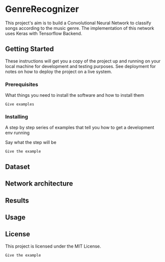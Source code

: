 # GenreRecognizer

This project's aim is to build a Convolutional Neural Network to classify songs according to the music genre. The implementation of this network uses Keras with Tensorflow Backend.

## Getting Started

These instructions will get you a copy of the project up and running on your local machine for development and testing purposes. See deployment for notes on how to deploy the project on a live system.

### Prerequisites

What things you need to install the software and how to install them

```
Give examples
```

### Installing

A step by step series of examples that tell you how to get a development env running

Say what the step will be

```
Give the example
```

## Dataset
## Network architecture
## Results
## Usage
## License

This project is licensed under the MIT License.
```
Give the example
```
